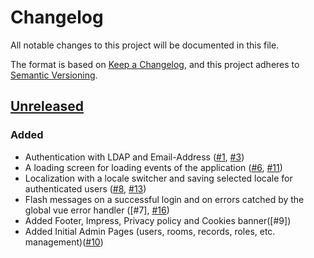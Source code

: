 # Changelog
All notable changes to this project will be documented in this file.

The format is based on [Keep a Changelog](https://keepachangelog.com/en/1.0.0/),
and this project adheres to [Semantic Versioning](https://semver.org/spec/v2.0.0.html).

## [Unreleased]
### Added
- Authentication with LDAP and Email-Address ([#1], [#3])
- A loading screen for loading events of the application ([#6], [#11])
- Localization with a locale switcher and saving selected locale for authenticated users ([#8], [#13])
- Flash messages on a successful login and on errors catched by the global vue error handler ([#7], [#16])
- Added Footer, Impress, Privacy policy and Cookies banner([#9])
- Added Initial Admin Pages (users, rooms, records, roles, etc. management)([#10])

[#1]: https://github.com/THM-Health/PILOS/issues/1
[#3]: https://github.com/THM-Health/PILOS/issues/3
[#6]: https://github.com/THM-Health/PILOS/issues/6
[#6]: https://github.com/THM-Health/PILOS/issues/7
[#8]: https://github.com/THM-Health/PILOS/issues/8
[#10]: https://github.com/THM-Health/PILOS/issues/10
[#11]: https://github.com/THM-Health/PILOS/issues/11
[#13]: https://github.com/THM-Health/PILOS/issues/13
[#16]: https://github.com/THM-Health/PILOS/issues/16
[unreleased]: https://github.com/THM-Health/PILOS/compare/3c8359cdb0395546fe97aeabf1a40f93002b182c...HEAD
